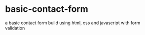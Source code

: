 # basic-contact-form
a basic contact form build using html, css and javascript with form validation
